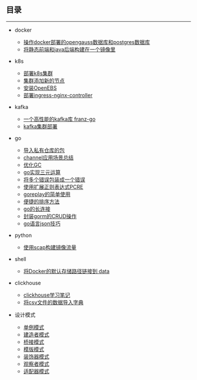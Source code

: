 ## 目录

---

- docker
  - [操作docker部署的opengauss数据库和postgres数据库](./docker/操作docker部署的opengauss数据库和postgres数据库.md)
  - [将静态前端和java后端构建在一个镜像里](./docker/将静态前端和java后端构建在一个镜像里.md)

- k8s
  - [部署k8s集群](./k8s/部署k8s集群.md)
  - [集群添加新的节点](./k8s/集群添加新的节点.md)
  - [安装OpenEBS](./k8s/安装OpenEBS.md)
  - [部署ingress-nginx-controller](./k8s/部署ingress-nginx-controller.md)

- kafka
  - [一个高性能的kafka库 franz-go](./kafka/一个高性能的kafka库%20franz-go.md)
  - [kafka集群部署](./kafka/kafka集群部署.md)

- go
  - [导入私有仓库的包](./go/导入私有仓库的包.md)
  - [channel应用场景总结](./go/channel应用场景总结.md)
  - [优化GC](./go/优化GC.md)
  - [go实现三元运算](./go/go实现三元运算.md)
  - [将多个错误包装成一个错误](./go/将多个错误包装成一个错误.md)
  - [使用扩展正则表达式PCRE](./go/使用扩展正则表达式PCRE.md)
  - [goreplay的简单使用](./go/goreplay的简单使用.md)
  - [便捷的排序方法](./go/便捷的排序方法.md)
  - [go的长连接](./go/go的长连接.md)
  - [封装gorm的CRUD操作](./go/封装gorm的CRUD操作.md)
  - [go语言json技巧](./go/go语言json技巧.md)

- python
  - [使用scap构建镜像流量](./python/使用scap构建镜像流量.md)

- shell
  - [将Docker的默认存储路径链接到 data](./shell/将Docker的默认存储路径链接到%20data.md)

- clickhouse
  - [clickhouse学习笔记](./clickhouse/clickhouse学习笔记.md)
  - [将csv文件的数据导入字典](./clickhouse/将csv文件的数据导入字典.md)

- 设计模式
  - [单例模式](./设计模式/单例模式.md)
  - [建造者模式](./设计模式/建造者模式.md)
  - [桥接模式](./设计模式/桥接模式.md)
  - [模版模式](./设计模式/模版模式.md)
  - [装饰器模式](./设计模式/装饰器模式.md)
  - [观察者模式](./设计模式/观察者模式.md)
  - [适配器模式](./设计模式/适配器模式.md)
